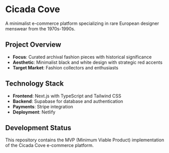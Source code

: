 # Cicada Cove

A minimalist e-commerce platform specializing in rare European designer menswear from the 1970s-1990s.

## Project Overview

- **Focus**: Curated archival fashion pieces with historical significance
- **Aesthetic**: Minimalist black and white design with strategic red accents
- **Target Market**: Fashion collectors and enthusiasts

## Technology Stack

- **Frontend**: Next.js with TypeScript and Tailwind CSS
- **Backend**: Supabase for database and authentication
- **Payments**: Stripe integration
- **Deployment**: Netlify

## Development Status

This repository contains the MVP (Minimum Viable Product) implementation of the Cicada Cove e-commerce platform.